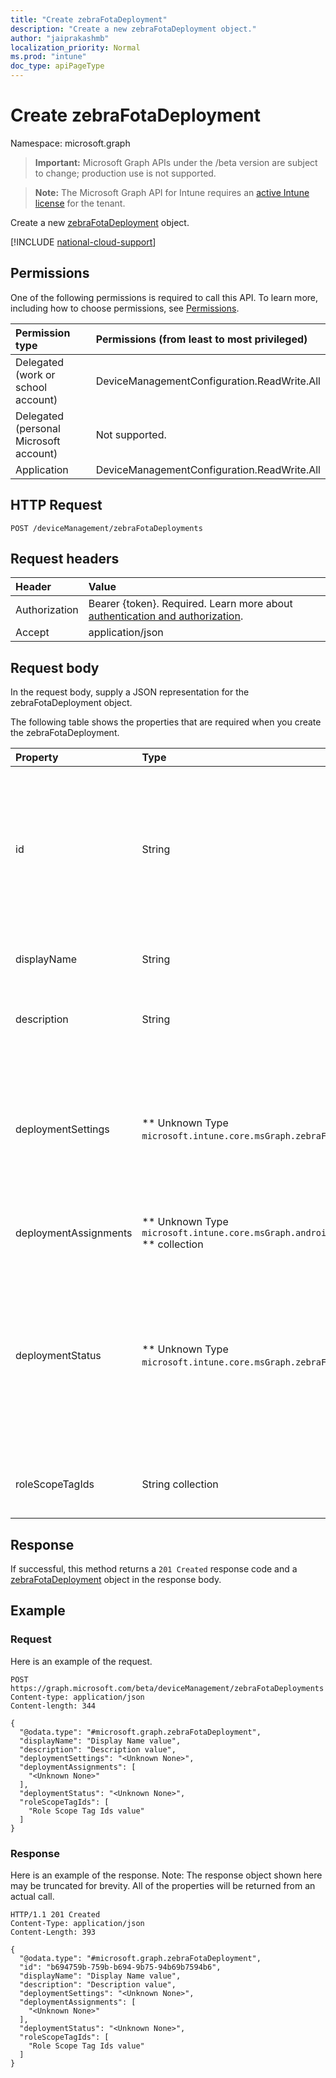 ```yaml
---
title: "Create zebraFotaDeployment"
description: "Create a new zebraFotaDeployment object."
author: "jaiprakashmb"
localization_priority: Normal
ms.prod: "intune"
doc_type: apiPageType
---
```


# Create zebraFotaDeployment

Namespace: microsoft.graph

> **Important:** Microsoft Graph APIs under the /beta version are subject to change; production use is not supported.

> **Note:** The Microsoft Graph API for Intune requires an [active Intune license](https://go.microsoft.com/fwlink/?linkid=839381) for the tenant.

Create a new [zebraFotaDeployment](../resources/intune-androidfotaservice-zebrafotadeployment.md) object.

[!INCLUDE [national-cloud-support](../../includes/all-clouds.md)]

## Permissions
One of the following permissions is required to call this API. To learn more, including how to choose permissions, see [Permissions](/graph/permissions-reference).

|Permission type|Permissions (from least to most privileged)|
|:---|:---|
|Delegated (work or school account)|DeviceManagementConfiguration.ReadWrite.All|
|Delegated (personal Microsoft account)|Not supported.|
|Application|DeviceManagementConfiguration.ReadWrite.All|

## HTTP Request
<!-- {
  "blockType": "ignored"
}
-->
``` http
POST /deviceManagement/zebraFotaDeployments
```

## Request headers
|Header|Value|
|:---|:---|
|Authorization|Bearer {token}. Required. Learn more about [authentication and authorization](/graph/auth/auth-concepts).|
|Accept|application/json|

## Request body
In the request body, supply a JSON representation for the zebraFotaDeployment object.

The following table shows the properties that are required when you create the zebraFotaDeployment.

|Property|Type|Description|
|:---|:---|:---|
|id|String|System generated deployment id provided during creation of the deployment. Returned only if operation was a success.|
|displayName|String|A human readable name of the deployment.|
|description|String|A human readable description of the deployment.|
|deploymentSettings|** Unknown Type `microsoft.intune.core.msGraph.zebraFotaDeploymentSettings` **|Represents settings required to create a deployment such as deployment type, artifact info, download and installation|
|deploymentAssignments|** Unknown Type `microsoft.intune.core.msGraph.androidFotaDeploymentAssignment` ** collection|Collection of Android FOTA Assignment|
|deploymentStatus|** Unknown Type `microsoft.intune.core.msGraph.zebraFotaDeploymentStatus` **|Represents the deployment status from Zebra. The status is a high level status of the deployment as opposed being a detailed status per device.|
|roleScopeTagIds|String collection|List of Scope Tags for this Entity instance|



## Response
If successful, this method returns a `201 Created` response code and a [zebraFotaDeployment](../resources/intune-androidfotaservice-zebrafotadeployment.md) object in the response body.

## Example

### Request
Here is an example of the request.
``` http
POST https://graph.microsoft.com/beta/deviceManagement/zebraFotaDeployments
Content-type: application/json
Content-length: 344

{
  "@odata.type": "#microsoft.graph.zebraFotaDeployment",
  "displayName": "Display Name value",
  "description": "Description value",
  "deploymentSettings": "<Unknown None>",
  "deploymentAssignments": [
    "<Unknown None>"
  ],
  "deploymentStatus": "<Unknown None>",
  "roleScopeTagIds": [
    "Role Scope Tag Ids value"
  ]
}
```

### Response
Here is an example of the response. Note: The response object shown here may be truncated for brevity. All of the properties will be returned from an actual call.
``` http
HTTP/1.1 201 Created
Content-Type: application/json
Content-Length: 393

{
  "@odata.type": "#microsoft.graph.zebraFotaDeployment",
  "id": "b694759b-759b-b694-9b75-94b69b7594b6",
  "displayName": "Display Name value",
  "description": "Description value",
  "deploymentSettings": "<Unknown None>",
  "deploymentAssignments": [
    "<Unknown None>"
  ],
  "deploymentStatus": "<Unknown None>",
  "roleScopeTagIds": [
    "Role Scope Tag Ids value"
  ]
}
```
